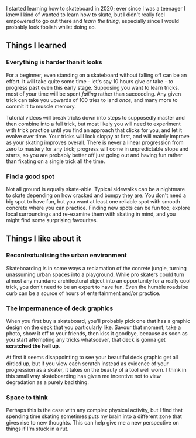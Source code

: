 I started learning how to skateboard in 2020; ever since I was a teenager I knew I kind of wanted to learn how to skate, but I didn't really feel empowered to go out there and *learn the thing*, especially since I would probably look foolish whilst doing so.

## Things I learned

### Everything is harder than it looks

For a beginner, even standing on a skateboard without falling off can be an effort. It will take quite some time - let's say 10 hours give or take - to progress past even this early stage. Supposing you want to learn tricks, most of your time will be spent *failing* rather than succeeding. Any given trick can take you upwards of 100 tries to land *once*, and many more to commit it to muscle memory. 

Tutorial videos will break tricks down into steps to supposedly master and then combine into a full trick, but most likely you will need to experiment with trick practice until you find an approach that clicks for you, and let it evolve over time. Your tricks will look sloppy at first, and will mainly improve as your skating improves overall. There is never a linear progression from zero to mastery for any trick; progress will come in unpredictable stops and starts, so you are probably better off just going out and having fun rather than fixating on a single trick all the time.

### Find a good spot

Not all ground is equally skate-able. Typical sidewalks can be a nightmare to skate depending on how cracked and bumpy they are. You don't need a big spot to have fun, but you want at least one reliable spot with smooth concrete where you can practice. Finding new spots can be fun too; explore local surroundings and re-examine them with skating in mind, and you might find some surprising favourites.

## Things I like about it

### Recontextualising the urban environment

Skateboarding is in some ways a reclamation of the conrete jungle, turning unassuming urban spaces into a playground. While pro skaters could turn almost any mundane architectural object into an opportunity for a really cool trick, you don't need to be an expert to have fun. Even the humble roadsibe curb can be a source of hours of entertainment and/or practice.

### The impermanence of deck graphics

When you first buy a skateboard, you'll probably pick one that has a graphic design on the deck that you particularly like. Savour that moment; take a photo, show it off to your friends, then kiss it goodbye, because as soon as you start attempting any tricks whatsoever, that deck is gonna get **scratched the hell up**.

At first it seems disappointing to see your beautiful deck graphic get all dirtied up, but if you view each scratch instead as evidence of your progression as a skater, it takes on the beauty of a tool well worn. I think in this small way skateboarding has given me incentive not to view degradation as a purely bad thing.

### Space to think

Perhaps this is the case with any complex physical activity, but I find that spending time skating sometimes puts my brain into a different zone that gives rise to new thoughts. This can help give me a new perspective on things if I'm stuck in a rut.